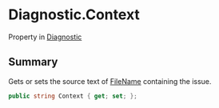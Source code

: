 # Diagnostic.Context

Property in [Diagnostic](/docs/api/csharp/yarn.compiler.diagnostic.md)

## Summary


Gets or sets the source text of  <a href="yarn.compiler.diagnostic.filename.md">FileName</a>  containing
the issue.


```csharp
public string Context { get; set; };
```

